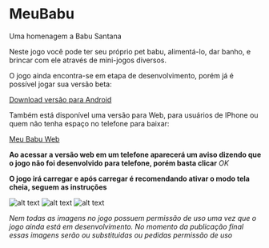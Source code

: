 # MeuBabu
Uma homenagem a Babu Santana

Neste jogo você pode ter seu próprio pet babu, alimentá-lo, dar banho, e brincar com ele através de mini-jogos diversos.

O jogo ainda encontra-se em etapa de desenvolvimento, porém já é possível jogar sua versão beta:

[Download versão para Android](bit.ly/MeuBabuApk)

Também está disponível uma versão para Web, para usuários de IPhone ou quem não tenha espaço no telefone para baixar:

[Meu Babu Web](meubabu.github.io)

**Ao acessar a versão web em um telefone aparecerá um aviso dizendo que o jogo não foi desenvolvido para telefone, porém basta clicar** *OK* 

**O jogo irá carregar e após carregar é recomendando ativar o modo tela cheia, seguem as instruções**

![alt text](https://pbs.twimg.com/media/EVsb9mrX0AA2C2E?format=jpg&name=small "Instrucoes 1")
![alt text](https://pbs.twimg.com/media/EVsb-B6XsAAZ2_5?format=jpg&name=4096x4096 "Instrucoes 2")
![alt text](https://pbs.twimg.com/media/EVsb-V-WAAAfNXR?format=jpg&name=4096x4096 "Instrucoes 3")

*Nem todas as imagens no jogo possuem permissão de uso uma vez que o jogo ainda está em desenvolvimento. No momento da publicação final essas
imagens serão ou substituidas ou pedidas permissão de uso*
